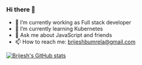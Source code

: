 ### Hi there 👋

- 🔭 I’m currently working as Full stack developer
- 🌱 I’m currently learning Kubernetes
- 💬 Ask me about JavaScript and friends
- 📫 How to reach me: brijeshbumrela@gmail.com


[![Brijesh's GitHub stats](https://github-readme-stats.vercel.app/api?username=BrijeshBumrela&count_private=true)](https://github.com/anuraghazra/github-readme-stats)
